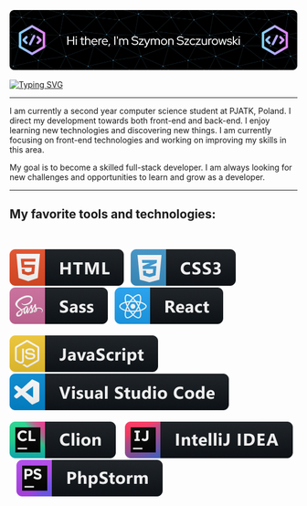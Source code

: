 ![Header](./icons/profile_header.png)

[![Typing SVG](https://readme-typing-svg.demolab.com/?lines=Welcome+to+my+GitHub!;My+name+is+Szymon+Szczurowski)](https://git.io/typing-svg)
<hr>
I am currently a second year computer science student at PJATK, Poland.
I direct my development towards both front-end and back-end. I enjoy learning new technologies and discovering new things.
I am currently focusing on front-end technologies and working on improving my skills in this area.

My goal is to become a skilled full-stack developer. I am always looking for new challenges and opportunities to learn and grow as a developer.
<hr>


<b><h2>My favorite tools and technologies:</h2></b><br>

   <img src="./icons/html@2x.png">&nbsp;&nbsp;
   <img src="./icons/css3@2x.png">&nbsp;&nbsp;
   <img src="./icons/sass@2x.png">&nbsp;&nbsp;
   <img src="./icons/react@2x.png">&nbsp;&nbsp; <br> <br> 
   <img src="./icons/js@2x.png"> &nbsp;&nbsp;
   <img src="./icons/visualstudio_code@2x.png"> &nbsp;&nbsp; <br> <br> 
   <img src="./icons/jetbrains_clion@2x.png"> &nbsp;&nbsp;
   <img src="./icons/jetbrains_intellij@2x.png"> &nbsp;&nbsp;
   <img src="./icons/jetbrains_phpstorm@2x.png"> &nbsp;&nbsp;



  
        


